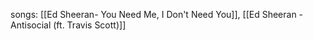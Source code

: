 songs: [[Ed Sheeran- You Need Me, I Don't Need You]], [[Ed Sheeran - Antisocial (ft. Travis Scott)]]
